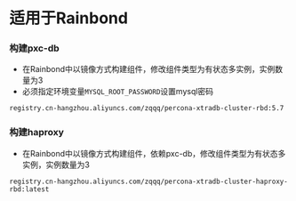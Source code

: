# 适用于Rainbond

### 构建pxc-db 

* 在Rainbond中以镜像方式构建组件，修改组件类型为有状态多实例，实例数量为3
* 必须指定环境变量`MYSQL_ROOT_PASSWORD`设置mysql密码

```shell
registry.cn-hangzhou.aliyuncs.com/zqqq/percona-xtradb-cluster-rbd:5.7
```


### 构建haproxy

* 在Rainbond中以镜像方式构建组件，依赖pxc-db，修改组件类型为有状态多实例，实例数量为3

```shell
registry.cn-hangzhou.aliyuncs.com/zqqq/percona-xtradb-cluster-haproxy-rbd:latest
```


